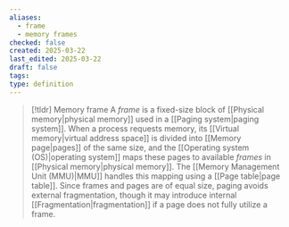 ```yaml
---
aliases:
  - frame
  - memory frames
checked: false
created: 2025-03-22
last_edited: 2025-03-22
draft: false
tags: 
type: definition
---
```

>[!tldr] Memory frame
>A _frame_ is a fixed-size block of [[Physical memory|physical memory]] used in a [[Paging system|paging system]]. When a process requests memory, its [[Virtual memory|virtual address space]] is divided into [[Memory page|pages]] of the same size, and the [[Operating system (OS)|operating system]] maps these pages to available _frames_ in [[Physical memory|physical memory]]. The [[Memory Management Unit (MMU)|MMU]] handles this mapping using a [[Page table|page table]]. Since frames and pages are of equal size, paging avoids external fragmentation, though it may introduce internal [[Fragmentation|fragmentation]] if a page does not fully utilize a frame.
